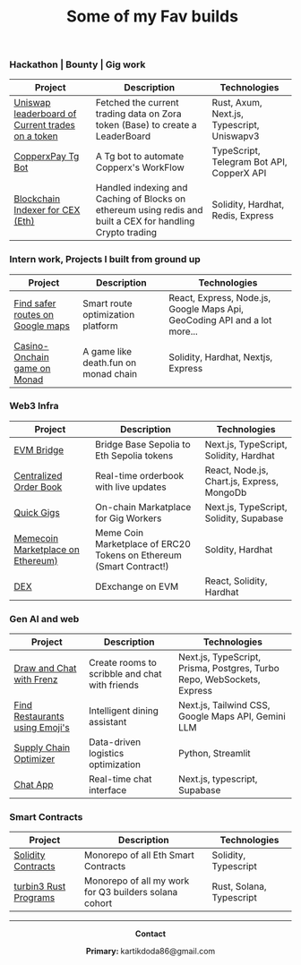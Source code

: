 <div align="center">
  <h1>
     &nbsp; Some of my Fav builds&nbsp; 
  </h1>
<!--   <h3></h3> -->
  <br/>
</div>


### Hackathon | Bounty | Gig work

| Project | Description | Technologies |
|---------|-------------|--------------|
| [Uniswap leaderboard of Current trades on a token](https://github.com/dodaa08/uniswap_leaderboard-) | Fetched the current trading data on Zora token (Base) to create a LeaderBoard | Rust, Axum, Next.js, Typescript, Uniswapv3|
| [CopperxPay Tg Bot](https://github.com/dodaa08/copperx-payout-bot) | A Tg bot to automate Copperx's WorkFlow | TypeScript, Telegram Bot API, CopperX API |
| [Blockchain Indexer for CEX (Eth)](https://github.com/dodaa08/CEX) | Handled indexing and Caching of Blocks on ethereum using redis and built a CEX for handling Crypto trading | Solidity, Hardhat, Redis, Express |

### Intern work, Projects I built from ground up

| Project | Description | Technologies |
|---------|-------------|--------------|
| [Find safer routes on Google maps](https://github.com/dodaa08/Zarva) | Smart route optimization platform | React, Express, Node.js, Google Maps Api, GeoCoding API and a lot more... |
| [Casino-Onchain game on Monad](https://github.com/dodaa08/Casino-onchain-monad) | A game like death.fun on monad chain | Solidity, Hardhat, Nextjs, Express |

### Web3 Infra

| Project | Description | Technologies |
|---------|-------------|--------------|
| [EVM Bridge](https://github.com/dodaa08/Evm-Bridge) | Bridge Base Sepolia to Eth Sepolia tokens | Next.js, TypeScript, Solidity, Hardhat |
| [Centralized Order Book](https://github.com/dodaa08/Trading-System) | Real-time orderbook with live updates | React, Node.js, Chart.js, Express, MongoDb|
| [Quick Gigs](https://github.com/dodaa08/Quick-gigs) | On-chain Markatplace for Gig Workers | Next.js, TypeScript, Solidity, Supabase|
| [Memecoin Marketplace on Ethereum)](https://github.com/dodaa08/MemeBazaar) | Meme Coin Marketplace of ERC20 Tokens on Ethereum (Smart Contract!)| Soldity, Hardhat|
| [DEX](https://github.com/dodaa08/DEX) | DExchange on EVM | React, Solidity, Hardhat |


### Gen AI and web

| Project | Description | Technologies |
|---------|-------------|--------------|
| [Draw and Chat with Frenz](https://github.com/dodaa08/Inklet) | Create rooms to scribble and chat with friends | Next.js, TypeScript, Prisma, Postgres, Turbo Repo, WebSockets, Express |
| [Find Restaurants using Emoji's](https://zoto-codecircuit-a4yg.vercel.app/) | Intelligent dining assistant | Next.js, Tailwind CSS, Google Maps API, Gemini LLM |
| [Supply Chain Optimizer](https://github.com/dodaa08/Supply-chain-optimization) | Data-driven logistics optimization | Python, Streamlit |
| [Chat App](https://github.com/dodaa08/Periskope-2nd-Attempt) | Real-time chat interface | Next.js, typescript, Supabase |

### Smart Contracts 

| Project | Description | Technologies |
|---------|-------------|--------------|
| [Solidity Contracts](https://github.com/dodaa08/Solidity-contracts) | Monorepo of all Eth Smart Contracts | Solidity, Typescript |
| [turbin3 Rust Programs](https://github.com/dodaa08/Q3_25_BUILDER_KARTIK) | Monorepo of all my work for Q3 builders solana cohort | Rust, Solana, Typescript |

---


<div align="center">
   <p><strong> Contact </strong></p>
  <p><strong>Primary: </strong>kartikdoda86@gmail.com</p>
<!--   <img src="https://media.giphy.com/media/iicDrNGWxHmDrIni6j/giphy.gif" alt="Creative Loop" width="160" />
  <p><i>always building, always learning ⚡</i></p> -->
</div>
